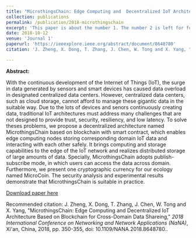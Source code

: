 ```yaml
---
title: "MicrothingsChain: Edge Computing and  Decentralized IoT Architecture Based on Blockchain for Cross-domain Data  Sharing"
collection: publications
permalink: /publication/2018-microthingschain
excerpt: 'This paper is about the number 1. The number 2 is left for future work.'
date: 2018-10-12
venue: 'Journal 1'
paperurl: 'https://ieeexplore.ieee.org/abstract/document/8648780'
citation: 'J. Zheng, X. Dong, T. Zhang, J. Chen, W. Tong and X. Yang, "MicrothingsChain: Edge Computing and Decentralized IoT Architecture Based on Blockchain for Cross-Domain Data Shareing," 2018 International Conference on Networking and Network Applications (NaNA), Xi'an, China, 2018, pp. 350-355, doi: 10.1109/NANA.2018.8648780.'

---
```


**Abstract:**

With the continuous development of the Internet of Things (IoT), the surge in data generated by sensors and smart devices has caused data overload in designated centralized data centers. However, centralized data centers, such as cloud storage, cannot afford to manage these gigantic data in the suitable way. Due to the lots of devices and senors continuously creating data, traditional IoT architectures must address many challenges that are not designed to provide trust, security, resiliency, and low latency. To solve theses problems, we propose a decentralized architecture named MicrothingsChain based on blockchain with smart contract, which enables edge computing nodes storing corresponding domain IoT data and interacting with each other safely. It brings computing and storage capabilities to the edge of the IoT network and realizes distributed storage of large amounts of data. Specially, MicrothingsChain adopts publish-subscribe mode, in which users can access the data across domain. Furthermore, we present one cryptographic currency for our ecology named MicroCoin. The security analysis and experimental results demonstrate that MicrothingsChain is suitable in practice.

[Download paper here](https://ieeexplore.ieee.org/abstract/document/8648780)

Recommended citation: J. Zheng, X. Dong, T. Zhang, J. Chen, W. Tong and X. Yang, "MicrothingsChain: Edge Computing and Decentralized IoT Architecture Based on Blockchain for Cross-Domain Data Shareing," *2018 International Conference on Networking and Network Applications (NaNA)*, Xi'an, China, 2018, pp. 350-355, doi: 10.1109/NANA.2018.8648780..

